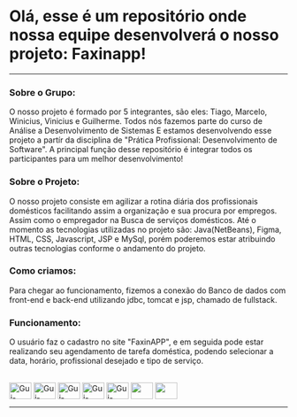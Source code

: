 # Olá, esse é um repositório onde nossa equipe desenvolverá o nosso projeto: Faxinapp! 

<hr>

### Sobre o Grupo:
O nosso projeto é formado por 5 integrantes, são eles: Tiago, Marcelo, Winicius, Vinicius e Guilherme. Todos nós fazemos parte do curso de Análise a Desenvolvimento de Sistemas E estamos desenvolvendo esse projeto a partír da disciplina de "Prática Profissional: Desenvolvimento de Software". A principal função desse repositório é integrar todos os participantes para um melhor desenvolvimento!
### Sobre o Projeto:
O nosso projeto consiste em agilizar a rotina diária dos profissionais domésticos facilitando assim a organização e sua procura por empregos. Assim como o empregador na Busca de serviços domésticos. Até o momento as tecnologias utilizadas no projeto são: Java(NetBeans), Figma, HTML, CSS, Javascript, JSP e MySql, porém poderemos estar atribuindo outras tecnologias conforme o andamento do projeto.
### Como criamos:
Para chegar ao funcionamento, fizemos a conexão do Banco de dados com front-end e back-end utilizando jdbc, tomcat e jsp, chamado de fullstack.
### Funcionamento:
O usuário faz o cadastro no site "FaxinAPP", e em seguida pode estar realizando seu agendamento de tarefa doméstica, podendo selecionar a data, horário, profissional desejado e tipo de serviço.


  
<div style="display: inline_block"><br>
  <img align="center" alt="Gui-HTML" height="30" width="40" src="https://cdn.jsdelivr.net/gh/devicons/devicon/icons/html5/html5-original.svg">
  <img align="center" alt="Gui-HTML" height="30" width="40" src="https://cdn.jsdelivr.net/gh/devicons/devicon/icons/css3/css3-original.svg">
  <img align="center" alt="Gui-HTML" height="30" width="40" src="https://cdn.jsdelivr.net/gh/devicons/devicon/icons/javascript/javascript-original.svg">
  <img align="center" alt="Gui-HTML" height="30" width="40" src="https://cdn.jsdelivr.net/gh/devicons/devicon/icons/java/java-original.svg">
  <img align="center" alt="Gui-CSS" height="30" width="40" src="https://cdn.jsdelivr.net/gh/devicons/devicon/icons/figma/figma-original.svg">
  <img align="center" height="30" width="40" src="https://cdn.jsdelivr.net/gh/devicons/devicon/icons/github/github-original.svg" />
  <img align="center" height="30" width="40" src="https://cdn.jsdelivr.net/gh/devicons/devicon/icons/mysql/mysql-original.svg" />
</div>

<hr>
  

